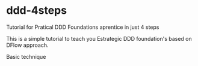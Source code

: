 # ddd-4steps
Tutorial for Pratical DDD Foundations aprentice in just 4 steps

This is a simple tutorial to teach you Estrategic DDD foundation's based on DFlow approach.

Basic technique 